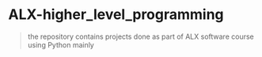 # ALX-higher_level_programming
> the repository contains projects done as part of ALX software course using Python mainly
